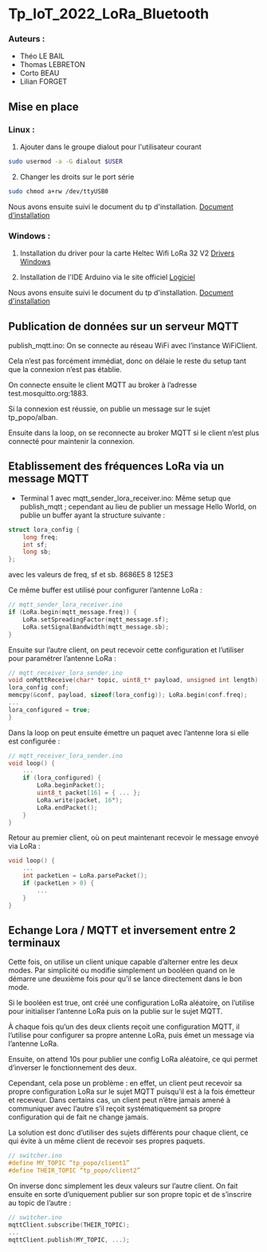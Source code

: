 # Tp_IoT_2022_LoRa_Bluetooth
### Auteurs :

- Théo LE BAIL
- Thomas LEBRETON
- Corto BEAU
- Lilian FORGET

## Mise en place
### Linux :

1. Ajouter dans le groupe dialout pour l'utilisateur courant
```bash
sudo usermod -a -G dialout $USER
```

2. Changer les droits sur le port série
```bash
sudo chmod a+rw /dev/ttyUSB0
```

Nous avons ensuite suivi le document du tp d'installation.
[Document d’installation](http://www.smartcomputerlab.org/m5/IoT.Labs.base.fr.2020.jpg.pdf)

### Windows :

1. Installation du driver pour la carte Heltec Wifi LoRa 32 V2
[Drivers Windows](https://www.silabs.com/developers/usb-to-uart-bridge-vcp-drivers?tab=downloads)

2. Installation de l'IDE Arduino via le site officiel
[Logiciel](https://www.arduino.cc/en/software)

Nous avons ensuite suivi le document du tp d'installation.
[Document d'installation](http://www.smartcomputerlab.org/m5/IoT.Labs.base.fr.2020.jpg.pdf)

## Publication de données sur un serveur MQTT

publish_mqtt.ino:
On se connecte au réseau WiFi avec l’instance WiFiClient.

Cela n’est pas forcément immédiat, donc on délaie le reste du setup tant que la connexion n’est pas établie.

On connecte ensuite le client MQTT au broker à l’adresse test.mosquitto.org:1883.

Si la connexion est réussie, on publie un message sur le sujet tp_popo/alban.

Ensuite dans la loop, on se reconnecte au broker MQTT si le client n’est plus connecté pour maintenir la connexion.

## Etablissement des fréquences LoRa via un message MQTT
- Terminal 1 avec mqtt_sender_lora_receiver.ino:
Même setup que publish_mqtt ; cependant au lieu de publier un message Hello World, on publie un buffer ayant la structure suivante :
```c
struct lora_config {
    long freq;
    int sf;
    long sb;
};
``` 
avec les valeurs de freq, sf et sb. 8686E5 8 125E3

Ce même buffer est utilisé pour configurer l’antenne LoRa :

```c
// mqtt_sender_lora_receiver.ino
if (LoRa.begin(mqtt_message.freq)) {
	LoRa.setSpreadingFactor(mqtt_message.sf);
	LoRa.setSignalBandwidth(mqtt_message.sb);
}
```

Ensuite sur l’autre client, on peut recevoir cette configuration et l’utiliser pour paramétrer l’antenne LoRa :
```c
// mqtt_receiver_lora_sender.ino
void onMqttReceive(char* topic, uint8_t* payload, unsigned int length) {
lora_config conf;
memcpy(&conf, payload, sizeof(lora_config)); LoRa.begin(conf.freq);
...
lora_configured = true;
}
```

Dans la loop on peut ensuite émettre un paquet avec l’antenne lora si elle est configurée :

```c
// mqtt_receiver_lora_sender.ino
void loop() {
	...
	if (lora_configured) {
		LoRa.beginPacket();
		uint8_t packet[16] = { ... };
		LoRa.write(packet, 16°);
		LoRa.endPacket();
	}
}
```
Retour au premier client, où on peut maintenant recevoir le message envoyé via LoRa :

```c
void loop() {
	...
	int packetLen = LoRa.parsePacket();
	if (packetLen > 0) {
		...
	}
}
```
## Echange Lora / MQTT et inversement entre 2 terminaux

Cette fois, on utilise un client unique capable d’alterner entre les deux modes. Par simplicité ou modifie simplement un booléen quand on le démarre une deuxième fois pour qu’il se lance directement dans le bon mode.

Si le booléen est true, ont créé une configuration LoRa aléatoire, on l’utilise pour initialiser l’antenne LoRa puis on la publie sur le sujet MQTT.

À chaque fois qu’un des deux clients reçoit une configuration MQTT, il l’utilise pour configurer sa propre antenne LoRa, puis émet un message via l’antenne LoRa.

Ensuite, on attend 10s pour publier une config LoRa aléatoire, ce qui permet d’inverser le fonctionnement des deux.

Cependant, cela pose un problème : en effet, un client peut recevoir sa propre configuration LoRa sur le sujet MQTT puisqu’il est à la fois émetteur et receveur. Dans certains cas, un client peut n’être jamais amené à communiquer avec l’autre s’il reçoit systématiquement sa propre configuration qui de fait ne change jamais.

La solution est donc d’utiliser des sujets différents pour chaque client, ce qui évite à un même client de recevoir ses propres paquets.

```c
// switcher.ino
#define MY_TOPIC “tp_popo/client1”
#define THEIR_TOPIC “tp_popo/client2”
```

On inverse donc simplement les deux valeurs sur l’autre client. On fait ensuite en sorte d’uniquement publier sur son propre topic et de s’inscrire au topic de l’autre :
```c
// switcher.ino
mqttClient.subscribe(THEIR_TOPIC);
...
mqttClient.publish(MY_TOPIC, ...);
```
